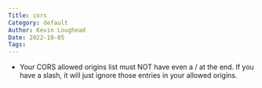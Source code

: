 ```yaml
---  
Title: cors  
Category: default  
Author: Kevin Loughead  
Date: 2022-10-05  
Tags:   
---  
```


- Your CORS allowed origins list must NOT have even a / at the end. If you have a slash, it will just ignore those entries in your allowed origins.